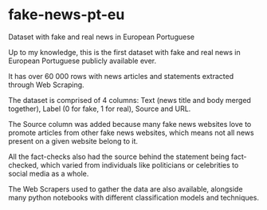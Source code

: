 # fake-news-pt-eu
Dataset with fake and real news in European Portuguese

Up to my knowledge, this is the first dataset with fake and real news in European Portuguese publicly available ever.

It has over 60 000 rows with news articles and statements extracted through Web Scraping.

The dataset is comprised of 4 columns: Text (news title and body merged together), Label (0 for fake, 1 for real), Source and URL.

The Source column was added because many fake news websites love to promote articles from other fake news websites, which means not all news present on a given website belong to it.

All the fact-checks also had the source behind the statement being fact-checked, which varied from individuals like politicians or celebrities to social media as a whole.

The Web Scrapers used to gather the data are also available, alongside many python notebooks with different classification models and techniques.

